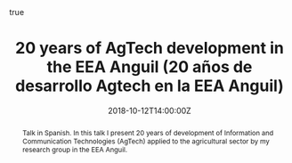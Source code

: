 ---
abstract: Talk in Spanish. In this talk I present 20 years of development of Information and Communication Technologies (AgTech) applied to the agricultural sector by my research group in the EEA Anguil.
all_day: false
authors: []
date: "2018-10-12T14:00:00Z"
event: Consejo Regional La Pampa - San Luis
event_url: 
featured: false
links:
- icon: twitter
  icon_pack: fab
  name: Follow
  url: https://twitter.com/yabellini 
location: Victorica, La Pampa
math: true
publishDate: "2018-10-12T14:00:00Z"
slides: 
summary: Talk in Spanish. In this talk I present 20 years of development of Information and Communication Technologies (AgTech) applied to the agricultural sector by my research group in the EEA Anguil.
tags: []
title: 20 years of AgTech development in the EEA Anguil (20 años de desarrollo Agtech en la EEA Anguil)
url_code: ""
url_pdf: "AgTechAnguil2018.pdf"
url_slides: ""
url_video: ""
---